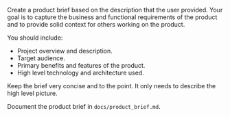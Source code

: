 Create a product brief based on the description that the user provided. Your goal is to capture the business and functional requirements of the product and to provide solid context for others working on the product.

You should include:

- Project overview and description.
- Target audience.
- Primary benefits and features of the product.
- High level technology and architecture used.

Keep the brief very concise and to the point. It only needs to describe the high level picture.

Document the product brief in `docs/product_brief.md`.

